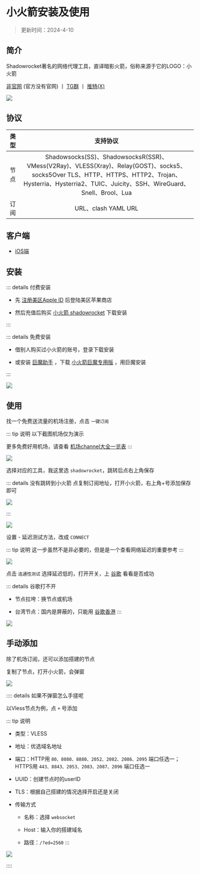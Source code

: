 # 小火箭安装及使用


> 更新时间：2024-4-10

## 简介

Shadowrocket著名的网络代理工具，直译暗影火箭，俗称来源于它的LOGO：小火箭

[非官网](https://www.shadowrocket.vip/) (官方没有官网) 丨 [TG群](https://t.me/ShadowrocketApp) 丨 [推特(X)](https://twitter.com/shadowrocketapp)

![](https://img.viptv.work/viptv/shadowrocket/shadowrocket-01.png)


## 协议


| 类型 | 支持协议 |
|:-:|:-:|
| 节点 | Shadowsocks(SS)、ShadowsocksR(SSR)、VMess(V2Ray)、VLESS(Xray)、Relay(GOST)、socks5、socks5Over TLS、HTTP、HTTPS、HTTP2、Trojan、Hysterria、Hysterria2、TUIC、Juicity、SSH、WireGuard、Snell、Brool、Lua |
| 订阅 | URL、clash YAML URL |


## 客户端

* [iOS端](https://apps.apple.com/us/app/shadowrocket/id932747118)


## 安装


::: details 付费安装

- 先 [注册美区Apple ID](../iPhone/Apple_ID.md) 后登陆美区苹果商店

- 然后充值后购买 [小火箭 shadowrocket](https://apps.apple.com/us/app/shadowrocket/id932747118) 下载安装

:::




::: details 免费安装

- 借别人购买过小火箭的账号，登录下载安装

- 或安装 [巨魔助手](../iPhone/sign/TrollStore.md) ，下载 [小火箭巨魔专用版](https://pan.liuchengxi.com/%E5%9B%BD%E5%A4%96%E5%BA%94%E7%94%A8/Shadowrocket) ，用巨魔安装

:::


![](https://img.viptv.work/viptv/shadowrocket/shadowrocket-02.png)



## 使用

找一个免费送流量的机场注册，点击 `一键订阅`

::: tip 说明
以下截图机场仅为演示

更多免费好用机场，请查看 [机场channel大全一览表](./channel.md)
:::

![](https://img.viptv.work/viptv/shadowrocket/shadowrocket-03.png)

选择对应的工具，我这里选 `shadowrocket`，跳转后点右上角保存

::: details 没有跳转到小火箭
点复制订阅地址，打开小火箭，右上角+号添加保存即可

![](https://img.viptv.work/viptv/shadowrocket/shadowrocket-05.png)

:::

![](https://img.viptv.work/viptv/shadowrocket/shadowrocket-04.png)

设置 - 延迟测试方法，改成 `CONNECT`

::: tip 说明
这一步虽然不是非必要的，但是是一个查看网络延迟的重要参考
:::

![](https://img.viptv.work/viptv/shadowrocket/shadowrocket-06.png)

点击 `连通性测试` 选择延迟低的，打开开关，上 [谷歌](https://www.google.com/) 看看是否成功

::: details 谷歌打不开
* 节点拉垮：换节点或机场

* 台湾节点：国内是屏蔽的，只能用 [谷歌香港](https://www.google.com.hk/)
:::

![](https://img.viptv.work/viptv/shadowrocket/shadowrocket-07.png)



## 手动添加


除了机场订阅，还可以添加搭建的节点

复制了节点，打开小火箭，会弹窗

![](https://img.viptv.work/viptv/shadowrocket/shadowrocket-08.png)


:::: details 如果不弹窗怎么手搓呢

以Vless节点为例，点 `+` 号添加

::: tip 说明

* 类型：VLESS

* 地址：优选域名地址

* 端口：HTTP用 `80、8080、8880、2052、2082、2086、2095` 端口任选一；HTTPS用 `443、8843、2053、2083、2087、2096` 端口任选一

* UUID：创建节点时的userID

* TLS：根据自己搭建的情况选择开启还是关闭

* 传输方式

    * 名称：选择 `websocket`

    * Host：输入你的搭建域名

    * 路径：`/?ed=2560`
:::

![](https://img.viptv.work/viptv/shadowrocket/shadowrocket-09.png)

::::